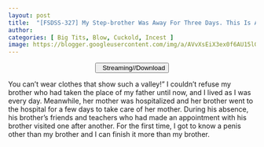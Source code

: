 ```yaml
---
layout: post
title:  "[FSDSS-327] My Step-brother Was Away For Three Days. This Is A Record Of Her Moaning And Coming To Life With A Meat Stick Other Than Her Step-Brother’s. Kaname Momojiri"
author: 
categories: [ Big Tits, Blow, Cuckold, Incest ]
image: https://blogger.googleusercontent.com/img/a/AVvXsEiX3ex0f6AU15lGfLc28gt6-tBYTchM8_kz4uBKb-Ox6m6vd4CLYwiUi0LCE3XsJRzoyMbFnpq_8Q87HVgsUSPdyHev9ldo2iqrVec_ohN0ccItdVdzZLOfuAMBoYssnuKIU3EmzNGv-0GGMLpGmq5oBQbD3pibRdc6djQllwm4oFOE0-tYeEcJevOu=s16000
---
```


<center>
<a href="/svr/fsdss-327">
<button class="btn btn-outline-dark py-2 px-5 d-block w-100 show-comments"><i class="fa fa-external-link"></i> &nbsp; Streaming//Download</button>
</a>
</center>

You can’t wear clothes that show such a valley!” I couldn’t refuse my brother who had taken the place of my father until now, and I lived as I was every day. Meanwhile, her mother was hospitalized and her brother went to the hospital for a few days to take care of her mother. During his absence, his brother’s friends and teachers who had made an appointment with his brother visited one after another. For the first time, I got to know a penis other than my brother and I can finish it more than my brother.
